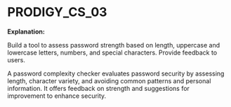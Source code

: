 # PRODIGY_CS_03
**Explanation:**

Build a tool to assess password strength based on length, uppercase and lowercase letters, numbers, and special characters. Provide feedback to users.

A password complexity checker evaluates password security by assessing length, character variety, and avoiding common patterns and personal information. It offers feedback on strength and suggestions for improvement to enhance security.
